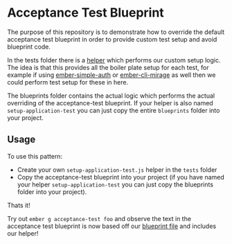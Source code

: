 # Acceptance Test Blueprint

The purpose of this repository is to demonstrate how to override the default acceptance test blueprint in order to provide custom test setup and avoid blueprint code.

In the tests folder there is a [helper](./tests/helpers/setup-application-test.js) which performs our custom setup logic. The idea is that this provides all the boiler plate setup for each test, for example if using [ember-simple-auth](https://github.com/simplabs/ember-simple-auth) or [ember-cli-mirage](https://github.com/samselikoff/ember-cli-mirage) as well then we could perform test setup for these in here.

The blueprints folder contains the actual logic which performs the actual overriding of the acceptance-test blueprint. If your helper is also named `setup-application-test` you can just copy the entire `blueprints` folder into your project.

Usage
-------------------------------

To use this pattern:

* Create your own `setup-application-test.js` helper in the `tests` folder
* Copy the acceptance-test blueprint into your project (if you have named your helper `setup-application-test` you can just copy the blueprints folder into your project).

Thats it!

Try out `ember g acceptance-test foo` and observe the text in the acceptance test blueprint is now based off our [blueprint file](./blueprints/acceptance-test/files/tests/acceptance/__name__-test.js) and includes our helper!
